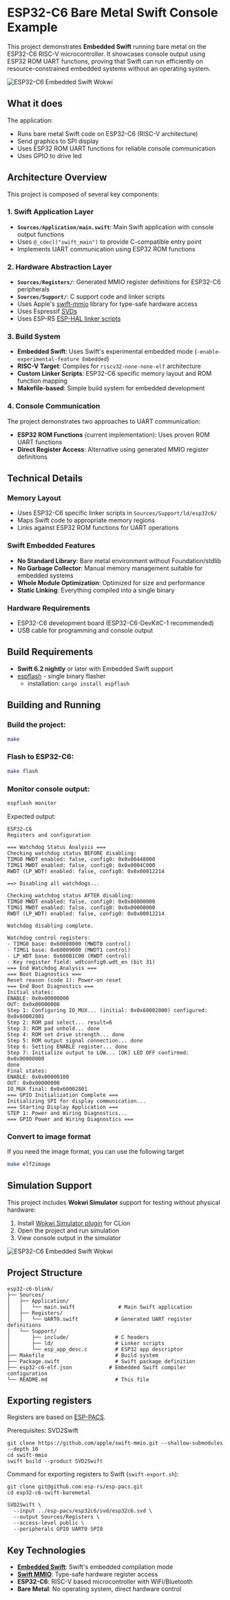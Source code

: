 
# ESP32-C6 Bare Metal Swift Console Example

This project demonstrates **Embedded Swift** running bare metal on the ESP32-C6 RISC-V microcontroller. It showcases console output using ESP32 ROM UART functions, proving that Swift can run efficiently on resource-constrained embedded systems without an operating system.

![ESP32-C6 Embedded Swift Wokwi](Documentation/Images/esp32-c6-embedded-swift-wokwi.webp)

## What it does

The application:
- Runs bare metal Swift code on ESP32-C6 (RISC-V architecture)
- Send graphics to SPI display
- Uses ESP32 ROM UART functions for reliable console communication
- Uses GPIO to drive led

## Architecture Overview

This project is composed of several key components:

### 1. **Swift Application Layer**
- **`Sources/Application/main.swift`**: Main Swift application with console output functions
- Uses `@_cdecl("swift_main")` to provide C-compatible entry point
- Implements UART communication using ESP32 ROM functions

### 2. **Hardware Abstraction Layer**
- **`Sources/Registers/`**: Generated MMIO register definitions for ESP32-C6 peripherals
- **`Sources/Support/`**: C support code and linker scripts
- Uses Apple's [swift-mmio](https://github.com/apple/swift-mmio) library for type-safe hardware access
- Uses Espressif [SVDs](https://github.com/espressif/svd)
- Uses ESP-RS [ESP-HAL linker scripts](https://github.com/esp-rs/esp-hal/tree/main/esp-hal/ld/esp32c6)

### 3. **Build System**
- **Embedded Swift**: Uses Swift's experimental embedded mode (`-enable-experimental-feature Embedded`)
- **RISC-V Target**: Compiles for `riscv32-none-none-elf` architecture
- **Custom Linker Scripts**: ESP32-C6 specific memory layout and ROM function mapping
- **Makefile-based**: Simple build system for embedded development

### 4. **Console Communication**
The project demonstrates two approaches to UART communication:
- **ESP32 ROM Functions** (current implementation): Uses proven ROM UART functions
- **Direct Register Access**: Alternative using generated MMIO register definitions

## Technical Details

### Memory Layout
- Uses ESP32-C6 specific linker scripts in `Sources/Support/ld/esp32c6/`
- Maps Swift code to appropriate memory regions
- Links against ESP32 ROM functions for UART operations

### Swift Embedded Features
- **No Standard Library**: Bare metal environment without Foundation/stdlib
- **No Garbage Collector**: Manual memory management suitable for embedded systems
- **Whole Module Optimization**: Optimized for size and performance
- **Static Linking**: Everything compiled into a single binary

### Hardware Requirements
- ESP32-C6 development board (ESP32-C6-DevKitC-1 recommended)
- USB cable for programming and console output

## Build Requirements

- **Swift 6.2 nightly** or later with Embedded Swift support
- [espflash](https://github.com/esp-rs/espflash)  - single binary flasher
  - installation: `cargo install espflash`

## Building and Running

### Build the project:
```bash
make
```

### Flash to ESP32-C6:
```bash
make flash
```

### Monitor console output:
```bash
espflash monitor
```

Expected output:
```
ESP32-C6
Registers and configuration

=== Watchdog Status Analysis ===
Checking watchdog status BEFORE disabling:
TIMG0 MWDT enabled: false, config0: 0x0x00448000
TIMG1 MWDT enabled: false, config0: 0x0x0004C000
RWDT (LP_WDT) enabled: false, config0: 0x0x00012214

==> Disabling all watchdogs...

Checking watchdog status AFTER disabling:
TIMG0 MWDT enabled: false, config0: 0x0x00000000
TIMG1 MWDT enabled: false, config0: 0x0x00000000
RWDT (LP_WDT) enabled: false, config0: 0x0x00012214

Watchdog disabling complete.

Watchdog control registers:
- TIMG0 base: 0x60008000 (MWDT0 control)
- TIMG1 base: 0x60009000 (MWDT1 control)
- LP_WDT base: 0x600B1C00 (RWDT control)
- Key register field: wdtconfig0.wdt_en (bit 31)
=== End Watchdog Analysis ===
=== Boot Diagnostics ===
Reset reason (code 1): Power-on reset
=== End Boot Diagnostics ===
Initial states:
ENABLE: 0x0x00000000
OUT: 0x0x00000000
Step 1: Configuring IO_MUX... (initial: 0x0x60002000) configured: 0x0x60002801
Step 2: ROM pad select... result=6
Step 3: ROM pad unhold... done
Step 4: ROM set drive strength... done
Step 5: ROM output signal connection... done
Step 6: Setting ENABLE register... done
Step 7: Initialize output to LOW... [OK] LED OFF confirmed: 0x0x00000000
done
Final states:
ENABLE: 0x0x00000100
OUT: 0x0x00000000
IO_MUX final: 0x0x60002801
=== GPIO Initialization Complete ===
Initializing SPI for display communication...
=== Starting Display Application ===
STEP 1: Power and Wiring Diagnostics...
=== GPIO Power and Wiring Diagnostics ===
```

### Convert to image format

If you need the image format, you can use the following target

```bash
make elf2image
```

## Simulation Support

This project includes **Wokwi Simulator** support for testing without physical hardware:

1. Install [Wokwi Simulator plugin](https://plugins.jetbrains.com/plugin/23826-wokwi-simulator) for CLion
2. Open the project and run simulation
3. View console output in the simulator

![ESP32-C6 Embedded Swift Wokwi](Documentation/Images/esp32-c6-embedded-swift-wokwi.webp)

## Project Structure

```
esp32-c6-blink/
├── Sources/
│   ├── Application/
│   │   └── main.swift              # Main Swift application
│   ├── Registers/
│   │   └── UART0.swift            # Generated UART register definitions
│   └── Support/
│       ├── include/               # C headers
│       ├── ld/                    # Linker scripts
│       └── esp_app_desc.c         # ESP32 app descriptor
├── Makefile                       # Build system
├── Package.swift                  # Swift package definition
├── esp32-c6-elf.json            # Embedded Swift compiler configuration
└── README.md                      # This file
```

## Exporting registers

Registers are based on [ESP-PACS](https://github.com/esp-rs/esp-pacs/).

Prerequisites: SVD2Swift
```shell
git clone https://github.com/apple/swift-mmio.git --shallow-submodules --depth 10
cd swift-mmio
swift build --product SVD2Swift
```

Command for exporting registers to Swift (`swift-export.sh`):

```shell
git clone git@github.com:esp-rs/esp-pacs.git
cd esp32-c6-swift-baremetal

SVD2Swift \
  --input ../esp-pacs/esp32c6/svd/esp32c6.svd \
  --output Sources/Registers \
  --access-level public \
  --peripherals GPIO UART0 SPI0
```

## Key Technologies

- **[Embedded Swift](https://github.com/swiftlang/swift/tree/main/docs/EmbeddedSwift)**: Swift's embedded compilation mode
- **[Swift MMIO](https://github.com/apple/swift-mmio)**: Type-safe hardware register access
- **ESP32-C6**: RISC-V based microcontroller with WiFi/Bluetooth
- **Bare Metal**: No operating system, direct hardware control

